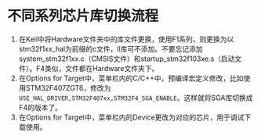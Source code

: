 # 不同系列芯片库切换流程

1. 在Keil中将Hardware文件夹中的库文件更换，使用F1系列，则更换为以stm32f1xx_hal为前缀的c文件，ll库可不添加。不要忘记添加system_stm32f1xx.c（CMSIS文件）和startup_stm32f103xe.s（启动文件）。F4类似，文件都在Hardware文件夹下。
2. 在Options for Target中，菜单栏内的C/C++中，预编译宏定义修改，比如使用STM32F407ZGT6，修改为`USE_HAL_DRIVER,STM32F407xx,STM32F4_SGA_ENABLE`。这样就将SGA库切换成F4的版本了。
3. 在Options for Target中，菜单栏内的Device更改为对应的芯片，用于调试下载使用。

